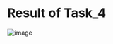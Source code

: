 # Result of Task_4
![image](https://github.com/user-attachments/assets/78b526ff-60eb-4b46-b57a-2c1d71a829b4)

